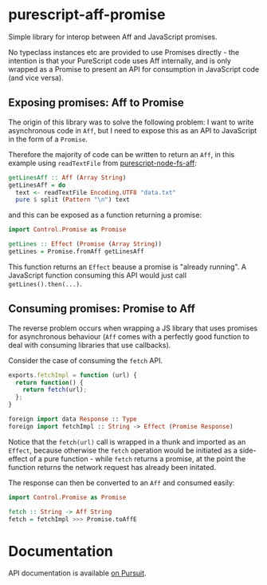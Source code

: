 # purescript-aff-promise

Simple library for interop between Aff and JavaScript promises.

No typeclass instances etc are provided to use Promises directly - the intention is that your PureScript code uses Aff
internally, and is only wrapped as a Promise to present an API for consumption in JavaScript code (and vice versa).

## Exposing promises: Aff to Promise

The origin of this library was to solve the following problem: I want to write asynchronous code in `Aff`, but I need
to expose this as an API to JavaScript in the form of a `Promise`.

Therefore the majority of code can be written to return an `Aff`, in this example using `readTextFile` from 
[purescript-node-fs-aff](https://pursuit.purescript.org/packages/purescript-node-fs-aff):

```purescript
getLinesAff :: Aff (Array String)
getLinesAff = do
  text <- readTextFile Encoding.UTF8 "data.txt"
  pure $ split (Pattern "\n") text
```

and this can be exposed as a function returning a promise:

```purescript
import Control.Promise as Promise

getLines :: Effect (Promise (Array String))
getLines = Promise.fromAff getLinesAff
```

This function returns an `Effect` beause a promise is "already running". A JavaScript function consuming this API
would just call `getLines().then(...)`.

## Consuming promises: Promise to Aff

The reverse problem occurs when wrapping a JS library that uses promises for asynchronous behaviour (`Aff` comes
with a perfectly good function to deal with consuming libraries that use callbacks).

Consider the case of consuming the `fetch` API.

```javascript
exports.fetchImpl = function (url) {
  return function() {
    return fetch(url);
  };
}
```

```purescript
foreign import data Response :: Type
foreign import fetchImpl :: String -> Effect (Promise Response)
```

Notice that the `fetch(url)` call is wrapped in a thunk and imported as an `Effect`, because otherwise the `fetch`
operation would be initiated as a side-effect of a pure function - while `fetch` returns a promise, at the point
the function returns the network request has already been initated.

The response can then be converted to an `Aff` and consumed easily:

```purescript
import Control.Promise as Promise

fetch :: String -> Aff String
fetch = fetchImpl >>> Promise.toAffE
```

# Documentation

API documentation is available [on Pursuit](https://pursuit.purescript.org/packages/purescript-aff-promise).
